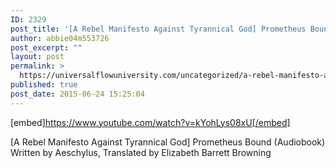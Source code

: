 ```yaml
---
ID: 2329
post_title: '[A Rebel Manifesto Against Tyrannical God] Prometheus Bound (Audiobook)'
author: abbie04m553726
post_excerpt: ""
layout: post
permalink: >
  https://universalflowuniversity.com/uncategorized/a-rebel-manifesto-against-tyrannical-god-prometheus-bound-audiobook/
published: true
post_date: 2015-06-24 15:25:04
---
```

[embed]https://www.youtube.com/watch?v=kYohLys08xU[/embed]<br>
<p>[A Rebel Manifesto Against Tyrannical God] Prometheus Bound (Audiobook) Written by Aeschylus, Translated by Elizabeth Barrett Browning</p>